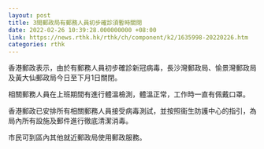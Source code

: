 ```yaml
---
layout: post
title: 3間郵政局有郵務人員初步確診須暫時關閉
date: 2022-02-26 10:39:28.000000000 +08:00
link: https://news.rthk.hk/rthk/ch/component/k2/1635998-20220226.htm
categories: rthk
---
```


香港郵政表示，由於有郵務人員初步確診新冠病毒，長沙灣郵政局、愉景灣郵政局及黃大仙郵政局今日至下月1日關閉。

相關郵務人員在上班期間有進行體溫檢測，體溫正常，工作時一直有佩戴口罩。

香港郵政已安排所有相關郵務人員接受病毒測試，並按照衞生防護中心的指引，為局內所有設施及郵件進行徹底清潔消毒。

市民可到區內其他就近郵政局使用郵政服務。
